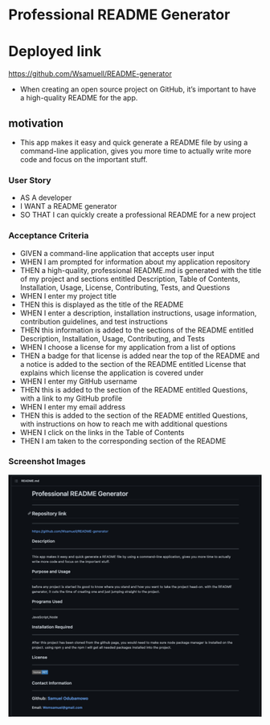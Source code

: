 # Professional README Generator

# Deployed link
https://github.com/Wsamuell/README-generator

* When creating an open source project on GitHub, it’s important to have a high-quality README for the app.

## motivation 
* This app makes it easy and quick generate a README file by using a command-line application, gives you more time to actually write more code and focus on the important stuff.


### User Story
* AS A developer
* I WANT a README generator
* SO THAT I can quickly create a professional README for a new project

### Acceptance Criteria
* GIVEN a command-line application that accepts user input
* WHEN I am prompted for information about my application repository
* THEN a high-quality, professional README.md is generated with the title of my project and sections entitled Description, Table of Contents, Installation, Usage, License, Contributing, Tests, and Questions
* WHEN I enter my project title
* THEN this is displayed as the title of the README
* WHEN I enter a description, installation instructions, usage information, contribution guidelines, and test instructions
* THEN this information is added to the sections of the README entitled Description, Installation, Usage, Contributing, and Tests
* WHEN I choose a license for my application from a list of options
* THEN a badge for that license is added near the top of the README and a notice is added to the section of the README entitled License that explains which license the application is covered under
* WHEN I enter my GitHub username
* THEN this is added to the section of the README entitled Questions, with a link to my GitHub profile
* WHEN I enter my email address
* THEN this is added to the section of the README entitled Questions, with instructions on how to reach me with additional questions
* WHEN I click on the links in the Table of Contents
* THEN I am taken to the corresponding section of the README

### Screenshot Images
![Screenshot](./Develop/img/sc-1.png)
